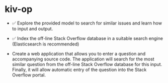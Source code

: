# kiv-op

- ✅ Explore the provided model to search for similar issues and learn how to input and output. 

-  ✅ Index the off-line Stack Overflow database in a suitable search engine (Elasticsearch is recommended)

- Create a web application that allows you to enter a question and accompanying source code. The application will search for the most similar question from the off-line Stack Overflow database for this input. Finally, it will allow automatic entry of the question into the Stack Overflow portal.
